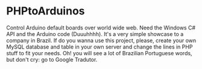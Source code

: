 # PHPtoArduinos
Control Arduino default boards over world wide web. Need the Windows C# API and the Arduino code (Duuuhhhh). It's a very simple showcase to a company in Brazil. If do you wanna use this project, please, create your own MySQL database and table in your own server and change the lines in PHP stuff to fit your needs. Oh! you will see a lot of Brazilian Portuguese words, but don't cry: go to Google Tradutor. 
